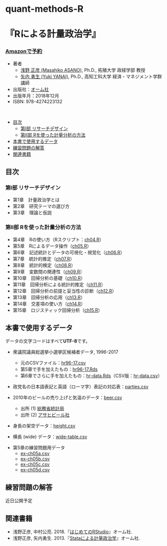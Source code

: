 # quant-methods-R


# 『Rによる計量政治学』


### [Amazonで予約](https://amazon.jp/dp/4274223132/)

- 著者
	- [浅野 正彦 (Masahiko ASANO)](https://www.asanoucla.com/), Ph.D., 拓殖大学 政経学部 教授
	- [矢内 勇生 (Yuki YANAI)](http://www.yukiyanai.com), Ph.D., 高知工科大学 経済・マネジメント学群 講師
- 出版社：[オーム社]()
- 出版年月：2018年12月
- ISBN: 978-4274223132

<br>

<!-- START doctoc generated TOC please keep comment here to allow auto update -->
<!-- DON'T EDIT THIS SECTION, INSTEAD RE-RUN doctoc TO UPDATE -->

- [目次](#%E7%9B%AE%E6%AC%A1)
  - [第I部 リサーチデザイン](#%E7%AC%ACi%E9%83%A8-%E3%83%AA%E3%82%B5%E3%83%BC%E3%83%81%E3%83%87%E3%82%B6%E3%82%A4%E3%83%B3)
  - [第II部 Rを使った計量分析の方法](#%E7%AC%ACii%E9%83%A8-r%E3%82%92%E4%BD%BF%E3%81%A3%E3%81%9F%E8%A8%88%E9%87%8F%E5%88%86%E6%9E%90%E3%81%AE%E6%96%B9%E6%B3%95)
- [本書で使用するデータ](#%E6%9C%AC%E6%9B%B8%E3%81%A7%E4%BD%BF%E7%94%A8%E3%81%99%E3%82%8B%E3%83%87%E3%83%BC%E3%82%BF)
- [練習問題の解答](#%E7%B7%B4%E7%BF%92%E5%95%8F%E9%A1%8C%E3%81%AE%E8%A7%A3%E7%AD%94)
- [関連書籍](#%E9%96%A2%E9%80%A3%E6%9B%B8%E7%B1%8D)

<!-- END doctoc generated TOC please keep comment here to allow auto update -->

## 目次

<!--
<img src="misc/quant-methods-R-cover.pdf" alt="Rによる計量政治学表紙" border="1" width="240" height="360" align="right" />
-->

### 第I部 リサーチデザイン

- 第1章　計量政治学とは
- 第2章　研究テーマの選び方
- 第3章　理論と仮説

### 第II部 Rを使った計量分析の方法

- 第4章　Rの使い方（Rスクリプト：[ch04.R](chapters-Rscripts/ch04.R)）
- 第5章　Rによるデータ操作（[ch05.R](chapters-Rscripts/ch05.R)）
- 第6章　記述統計とデータの可視化・視覚化（[ch06.R](chapters-Rscripts/ch06.R)）
- 第7章　統計的推定（[ch07.R](chapters-Rscripts/ch07.R)）
- 第8章　統計的検定（[ch08.R](chapters-Rscripts/ch08.R)）
- 第9章　変数間の関連性（[ch09.R](chapters-Rscripts/ch09.R)）
- 第10章　回帰分析の基礎（[ch10.R](chapters-Rscripts/ch10.R)）
- 第11章　回帰分析による統計的推定（[ch11.R](chapters-Rscripts/ch11.R)）
- 第12章　回帰分析の前提と妥当性の診断（[ch12.R](chapters-Rscripts/ch12.R)）
- 第13章　回帰分析の応用（[ch13.R](chapters-Rscripts/ch13.R)）
- 第14章　交差項の使い方（[ch14.R](chapters-Rscripts/ch14.R)）
- 第15章　ロジスティック回帰分析（[ch15.R](chapters-Rscripts/ch15.R)）

## 本書で使用するデータ

データの文字コードはすべて**UTF-8**です。

- 衆議院議員総選挙小選挙区候補者データ, 1996-2017
	- 元のCSVファイル：[hr96-17.csv](data/hr96-17.csv)
	- 第5章で手を加えたもの：[hr96-17.Rds](data/hr96-17.Rds)
	- 第6章でさらに手を加えたもの：[hr-data.Rds](data/hr-data.Rds)（CSV版：[hr-data.csv](data/hr-data.csv)）

- 政党名の日本語表記と英語（ローマ字）表記の対応表：[parties.csv](data/parties.csv)

- 2010年のビールの売り上げと気温のデータ：[beer.csv](data/beer.csv)
	- 出所 (1) [総務省統計局](http://www.stat.go.jp/info/link/getujidb.html)
	- 出所 (2) [アサヒビール社](http://www.asahibeer.co.jp/ir/monthlydata/index.html)

- 身長の架空データ：[height.csv](data/height.csv)
- 横長 (wide) データ：[wide-table.csv](data/wide-table.csv)
<!--- 選挙結果の架空データ([logistic.csv]()) -->

- 第5章の練習問題用データ
	- [ex-ch05a.csv](data/ex-ch05a.csv)
	- [ex-ch05b.csv](data/ex-ch05a.csv)
	- [ex-ch05c.csv](data/ex-ch05a.csv)
	- [ex-ch05d.csv](data/ex-ch05a.csv)


## 練習問題の解答

近日公開予定

<!--


- [第1章]()
- [第2章]()
- [第3章]()
- [第4章]()
- [第5章]()
- [第6章]()
- [第7章]()
- [第8章]()
- [第9章]()
- [第10章]()
- [第11章]()
- [第12章]()
- [第13章]()
- [第14章]()
- [第15章]()
-->

## 関連書籍

- 浅野正彦, 中村公亮. 2018.『[はじめてのRStudio](https://www.ohmsha.co.jp/book/9784274222931/)』オーム社.
- 浅野正彦, 矢内勇生. 2013.『[Stataによる計量政治学](http://yukiyanai.github.io/jp/quant-methods-stata/)』オーム社.


